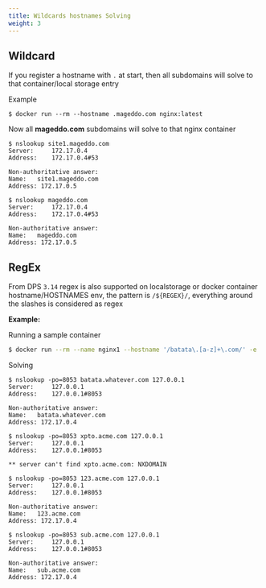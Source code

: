 ```yaml
---
title: Wildcards hostnames Solving
weight: 3
---
```


## Wildcard

If you register a hostname with `.` at start, then all subdomains will solve to that container/local storage entry

Example

```
$ docker run --rm --hostname .mageddo.com nginx:latest
```

Now all **mageddo.com** subdomains will solve to that nginx container

```
$ nslookup site1.mageddo.com
Server:		172.17.0.4
Address:	172.17.0.4#53

Non-authoritative answer:
Name:	site1.mageddo.com
Address: 172.17.0.5
```

```
$ nslookup mageddo.com
Server:		172.17.0.4
Address:	172.17.0.4#53

Non-authoritative answer:
Name:	mageddo.com
Address: 172.17.0.5
```


## RegEx

From DPS `3.14` regex is also supported on localstorage or docker container hostname/HOSTNAMES env,
the pattern is `/${REGEX}/`, everything around the slashes is considered as regex

**Example:**

Running a sample container
```bash
$ docker run --rm --name nginx1 --hostname '/batata\.[a-z]+\.com/' -e 'HOSTNAMES=/\d+\.acme\.com/,/sub\.acme\.com/' nginx
```

Solving
```
$ nslookup -po=8053 batata.whatever.com 127.0.0.1
Server:		127.0.0.1
Address:	127.0.0.1#8053

Non-authoritative answer:
Name:	batata.whatever.com
Address: 172.17.0.4
```

```
$ nslookup -po=8053 xpto.acme.com 127.0.0.1
Server:		127.0.0.1
Address:	127.0.0.1#8053

** server can't find xpto.acme.com: NXDOMAIN
```

```
$ nslookup -po=8053 123.acme.com 127.0.0.1
Server:		127.0.0.1
Address:	127.0.0.1#8053

Non-authoritative answer:
Name:	123.acme.com
Address: 172.17.0.4
```

```
$ nslookup -po=8053 sub.acme.com 127.0.0.1
Server:		127.0.0.1
Address:	127.0.0.1#8053

Non-authoritative answer:
Name:	sub.acme.com
Address: 172.17.0.4
```


